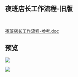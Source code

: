 ## 夜班店长工作流程-旧版

<br/>

<p><a href="http://qiniu.hello-meta.xyz/files/official/夜班店长工作流程-参考.doc">夜班店长工作流程-参考.doc</a></p>

## 预览

![](https://gitcode.net/GaloisField/WORKFLOWS4COMPANY/-/raw/master/resources/pic/common/夜班店长工作流程-旧版_01.png)

![](https://gitcode.net/GaloisField/WORKFLOWS4COMPANY/-/raw/master/resources/pic/common/夜班店长工作流程-旧版_02.png)
